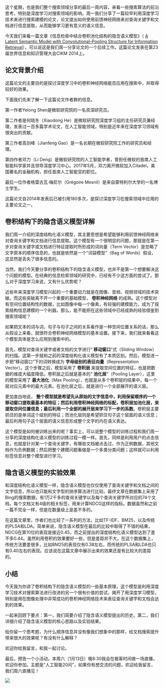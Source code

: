 这个星期，也是我们整个搜索领域分享的最后一周内容，来看一些搜索算法的前沿思考，特别是深度学习对搜索领域的影响。周一我们分享了一篇较早利用深度学习技术来进行搜索建模的论文，论文提出如何使用前馈神经网络来对查询关键字和文档进行信息提取，从而能够学习更有意义的语义信息。

今天我们来看一篇文章《信息检索中结合卷积池化结构的隐含语义模型》（ [A Latent Semantic Model with Convolutional-Pooling Structure for Information Retrieval](http://www.iro.umontreal.ca/~lisa/pointeurs/ir0895-he-2.pdf)），可以说这是我们周一分享论文的一个后续工作。这篇论文发表在第23届世界信息和知识管理大会CIKM 2014上。

## 论文背景介绍

这篇论文的主要目的是探讨深度学习中的卷积神经网络能否应用在搜索中，并取得较好的效果。

下面我们先来了解一下这篇论文作者群的信息。

第一作者Yelong Shen是微软研究院的一名资深研究员。

第二作者是何晓冬（Xiaodong He）是微软研究院深度学习组的主任研究员兼经理，发表过一百多篇学术论文，在人工智能领域，特别是近年来在深度学习领域有很突出的贡献。

第三作者高剑峰（Jianfeng Gao）是一名长期在微软研究院工作的研究员和经理。

第四作者邓力（Li Deng）是微软研究院的人工智能学者，曾担任微软的首席人工智能科学家并且领导深度学习中心。2017年5月，邓力离开微软加入Citadel，美国著名的金融机构，担任首席人工智能官的职位。

最后一位作者格雷古瓦·梅尼尔（Grégoire Mesnil）是来自蒙特利尔大学的一名博士学生。

这篇论文自2014年发表后已被引用180多次，是探讨深度学习在搜索领域中应用的主要论文之一。

## 卷积结构下的隐含语义模型详解

我们周一介绍的深度结构化语义模型，其主要思想是希望能够利用前馈神经网络来对查询关键字和文档进行信息提取。这个模型有一个很明显的问题，那就是在第一步对查询关键字或文档进行特征提取时所形成的词向量（Term Vector）是忽略了文字原本的顺序信息的，也就是依然是一个“词袋模型”（Bag of Words）假设，这显然是丢失了很多信息的。

当然，我们今天要分享的卷积结构下的隐含语义模型，也并不是第一个想要解决这个问题的模型。在经典的信息检索领域的研究中，已经有不少这方面的尝试了。那么对于深度学习来说，又有什么优势呢？

近些年来深度学习模型兴起的一个重要动力就是在图像、音频、视频领域的技术突破。而这些突破离不开一个重要的基础模型， **卷积神经网络** 的成熟。这个模型对有空间位置结构性的数据，比如图像中每一个像素，有较强的建模能力，成为了探索结构信息建模的一个利器。那么，能不能把在这些领域中已经成熟的经验借鉴到搜索领域呢？

如果把文本的词与词，句子与句子之间的关系看作是一种空间位置关系的话，那么从假设上来看，就很符合卷积神经网络模型的基本设置。接下来，我们就来看看这个模型具体是怎么应用到搜索中的。

首先，模型对查询关键字或者文档的文字进行“ **移动窗口**”式（Sliding Window）的扫描。这第一步就和之前的深度结构化语义模型有了本质区别。然后，模型进一步把“移动窗口”下的词转换成为 **字母级别的表征向量**（Representation Vector）。这个步骤之后，模型采用了 **卷积层** 来提取空间位置的特征，也是把数据的维度大幅度降低。卷积层之后就是基本的“ **池化层**”（Pooling Layer），这里的模型采用了 **最大池化**（Max Pooling），也就是从多个卷积层的结果中，每一个层对应元素中的最大元素。在池化层之后，就是进行一个全部展开的语义层。

更加直白地说， **整个模型就是希望先从原始的文字信息中，利用保留顺序的一个移动窗口提取最基本的特征；然后利用卷积神经网络的标配，卷积层加池化层，来提取空间位置信息；最后利用一个全部的展开层来学习下一步的系数**。卷积层主要抓住的是单词这个级别的特征；而池化层则是希望抓住句子这个层面的语义信息；最后利用句子这个层面的语义信息形成整个文字的内在语义表达。

这个模型是如何被训练出来的呢？事实上，可以说整个模型的训练过程和我们周一分享的深度结构化语义模型的训练过程一模一样。首先，同样是利用用户的点击信息，也就是针对某一个查询关键字，有哪些文档被点击过，作为正例数据，其他文档作为负例数据；然后把整个建模问题看做是一个多类分类问题；这样就可以利用标签信息对整个模型进行学习。

## 隐含语义模型的实验效果

和深度结构化语义模型一样，隐含语义模型也仅仅使用了查询关键字和文档之间的文字信息，所以也只能和文字型的排序算法进行比较。最终文章在数据集上采用了Bing的搜索数据，有1万2千多的查询关键字以及每个查询关键字所对应的74个文档，每个文档又有4级的相关标签，用来计算NDCG这样的指标。数据虽然和之前一篇不完全一样，但是在数量级上是差不多的。

在这篇文章里，作者们也比较了一系列的方法，比如TF-IDF、BM25，以及传统的PLSA和LDA。简单来说，隐含语义模型在最后的比较中取得了不错的结果，NDCG在第10位的表现是接近0.45，而之前提出的深度结构化语义模型达到了差不多0.44。虽然利用卷积的效果要好一些，但是差距并不大。在这个数据集上，传统方法要差很多，比如BM25的表现仅有0.38左右，而传统的PLSA和LDA也只有0.40左右的表现。应该说在这篇文章中展示出来的效果还是有比较大的差距的。

## 小结

今天我为你讲了卷积结构下的隐含语义模型的一些基本原理，这个模型是利用深度学习技术对搜索算法进行改进的另一个很有价值的尝试，揭开了用深度学习模型，特别是用在图像处理中非常成功的卷积神经网络技术来表征查询关键字和文档会达到的效果。

一起来回顾下要点：第一，我们简要介绍了隐含语义模型提出的历史。第二，我们详细介绍了隐含语义模型的核心思路以及实验结果。

给你留一个思考题，为什么顺序信息并没有像我们想象中的那样，给文档搜索提升带来很大的效果呢？有没有什么解释？

欢迎你给我留言，和我一起讨论。

最后，预告一个小活动，本周六（1月13日）晚8:30我会在极客时间做一场直播，欢迎你参加。主题是“人工智能20问”，如果你有想交流的问题，欢迎给我留言，我们周六直播见！

![](https://static001.geekbang.org/resource/image/03/a4/036075efeb9f168a768b32cd178ce9a4.jpg?wh=960*538)